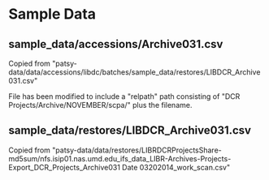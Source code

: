# Sample Data

## sample_data/accessions/Archive031.csv

Copied from "patsy-data/data/accessions/libdc/batches/sample_data/restores/LIBDCR_Archive031.csv"

File has been modified to include a "relpath" path consisting of
"DCR Projects/Archive/NOVEMBER/scpa/" plus the filename.

## sample_data/restores/LIBDCR_Archive031.csv

Copied from "patsy-data/data/restores/LIBRDCRProjectsShare-md5sum/nfs.isip01.nas.umd.edu_ifs_data_LIBR-Archives-Projects-Export_DCR_Projects_Archive031 Date 03202014_work_scan.csv"